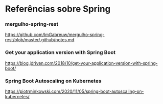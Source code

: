 # Referências sobre Spring

### mergulho-spring-rest

https://github.com/ImGabreuw/mergulho-spring-rest/blob/master/.github/notes.md

### Get your application version with Spring Boot

https://blog.jdriven.com/2018/10/get-your-application-version-with-spring-boot/

### Spring Boot Autoscaling on Kubernetes

https://piotrminkowski.com/2020/11/05/spring-boot-autoscaling-on-kubernetes/